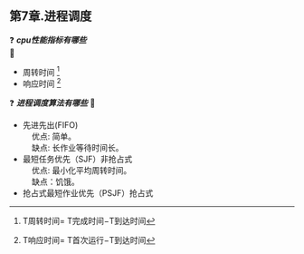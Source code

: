 ## 第7章.进程调度

:question: ***cpu性能指标有哪些***  
:key:   
* 周转时间 [^1]
* 响应时间 [^2]


:question: ***进程调度算法有哪些***
:key:
* 先进先出(FIFO)   
&nbsp;&nbsp;&nbsp;&nbsp;优点: 简单。  
&nbsp;&nbsp;&nbsp;&nbsp;缺点: 长作业等待时间长。
* 最短任务优先（SJF）非抢占式   
&nbsp;&nbsp;&nbsp;&nbsp;优点: 最小化平均周转时间。   
&nbsp;&nbsp;&nbsp;&nbsp;缺点：饥饿。
* 抢占式最短作业优先（PSJF）抢占式   

[^1]: T周转时间= T完成时间−T到达时间  
[^2]: T响应时间= T首次运行−T到达时间
 